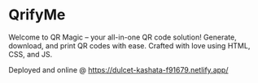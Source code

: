 # QrifyMe
Welcome to QR Magic – your all-in-one QR code solution! Generate, download, and print QR codes with ease. Crafted with love using HTML, CSS, and JS.


Deployed and online @ https://dulcet-kashata-f91679.netlify.app/
